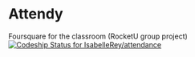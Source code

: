 Attendy
=======

Foursquare for the classroom (RocketU group project)
[ ![Codeship Status for IsabelleRey/attendance](https://codeship.io/projects/3898c7e0-387a-0132-8ce9-564e18eaa61d/status)](https://codeship.io/projects/42039)
